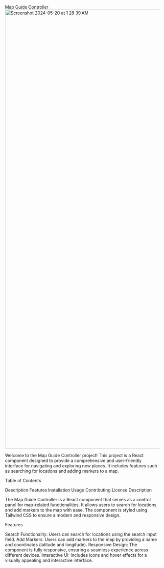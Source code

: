 Map Guide Controller
<img width="1430" alt="Screenshot 2024-05-20 at 1 28 39 AM" src="https://github.com/Dannysyed/GuideApp-using-Map/assets/95587269/98de03f2-801e-4673-bc68-abcb70a44d94">


Welcome to the Map Guide Controller project! This project is a React component designed to provide a comprehensive and user-friendly interface for navigating and exploring new places. It includes features such as searching for locations and adding markers to a map.

Table of Contents

Description
Features
Installation
Usage
Contributing
License
Description

The Map Guide Controller is a React component that serves as a control panel for map-related functionalities. It allows users to search for locations and add markers to the map with ease. The component is styled using Tailwind CSS to ensure a modern and responsive design.

Features

Search Functionality: Users can search for locations using the search input field.
Add Markers: Users can add markers to the map by providing a name and coordinates (latitude and longitude).
Responsive Design: The component is fully responsive, ensuring a seamless experience across different devices.
Interactive UI: Includes icons and hover effects for a visually appealing and interactive interface.
